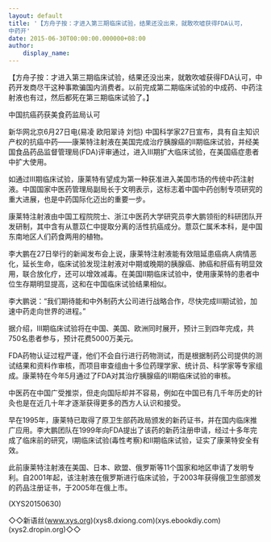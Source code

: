 ```yaml
---
layout: default
title: '【方舟子按：才进入第三期临床试验，结果还没出来，就敢吹嘘获得FDA认可，
中药开'
date: 2015-06-30T00:00:00.000000+08:00
author:
    display_name: 
---
```


【方舟子按：才进入第三期临床试验，结果还没出来，就敢吹嘘获得FDA认可，中药开发商尽干这种事欺骗国内消费者。以前完成第二期临床试验的中成药、中药注射液也有过，然后都死在第三期临床试验了。】

中国抗癌药获美食药监局认可

新华网北京6月27日电(易凌 欧阳翠诗 刘恺) 中国科学家27日宣布，具有自主知识产权的抗癌中药——康莱特注射液在美国完成治疗胰腺癌的II期临床试验，并经美国食品药品监督管理局(FDA)评审通过，进入III期扩大临床试验，在美国癌症患者中扩大使用。

如通过III期临床试验，康莱特有望成为第一种获准进入美国市场的传统中药注射液。中国国家中医药管理局副局长于文明表示，这标志着中国中药创制专项研究的重大进展，也是中药国际化迈出的重要一步。

康莱特注射液由中国工程院院士、浙江中医药大学研究员李大鹏领衔的科研团队开发研制，其中含有从薏苡仁中提取分离的活性抗癌成分。薏苡仁属禾本科，是中国东南地区人们药食两用的植物。

李大鹏在27日举行的新闻发布会上说，康莱特注射液能有效阻延患癌病人病情恶化，延长生命，临床试验发现注射液对中期或晚期的胰腺癌、肺癌和肝癌有明显效用，联合放化疗，还可以增效减毒。在美国II期临床试验中，使用康莱特的患者中位生存期明显提高，这和在中国临床试验结果相似。

李大鹏说：“我们期待能和中外制药大公司进行战略合作，尽快完成III期试验，加速中药走向世界的进程。”

据介绍，III期临床试验将在中国、美国、欧洲同时展开，预计三到四年完成，共750名患者参与，预计花费5000万美元。

FDA药物认证过程严谨，他们不会自行进行药物测试，而是根据制药公司提供的测试结果和资料作审核，而项目审查组由十多位药理学家、统计员、科学家等专家组成。康莱特在今年5月通过了FDA对其治疗胰腺癌的II期临床试验的审核。

中医药在中国广受推崇，但走向国际却并不容易，例如在中国已有几千年历史的针灸也是在近几十年才逐渐获得更多的西方人认识和接受。

早在1995年，康莱特已取得了原卫生部药政局颁发的新药证书，并在国内临床推广应用。李大鹏团队在1999年向FDA提出了该药的新药注册申请，经过十多年完成了临床前的研究，Ⅰ期临床试验(毒性考察)和Ⅱ期临床试验，证实了康莱特安全有效。

此前康莱特注射液在美国、日本、欧盟、俄罗斯等11个国家和地区申请了发明专利。自2001年起，该注射液在俄罗斯进行临床试验，于2003年获得俄卫生部颁发的药品注册证书，于2005年在俄上市。

(XYS20150630)

◇◇新语丝(www.xys.org)(xys8.dxiong.com)(xys.ebookdiy.com)(xys2.dropin.org)◇◇

